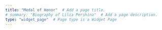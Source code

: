 ```yaml
---
title: "Medal of Honor"  # Add a page title.
# summary: "Biography of Lilia Pershina"  # Add a page description.
type: "widget_page"  # Page type is a Widget Page
---
```

